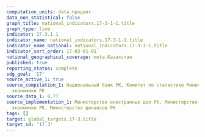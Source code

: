 ```yaml
---
computation_units: data.процент
data_non_statistical: false
graph_title: national_indicators.17-3-1-1.title
graph_type: line
indicator: 17.3.1.1
indicator_name: national_indicators.17-3-1-1.title
indicator_name_national: national_indicators.17-3-1-1.title
indicator_sort_order: 17-03-01-01
national_geographical_coverage: meta.Казахстан
published: true
reporting_status: complete
sdg_goal: '17'
source_active_1: true
source_compilation_1: Национальный банк РК, Комитет по статистике Министерство национальной
  экономики РК
source_data_1: 0.77
source_implementation_1: Министерство иностранных дел РК, Министерство национальной
  экономики РК, Министерство финансов РК
tags: []
target: global_targets.17-3.title
target_id: '17.3'
---
```

